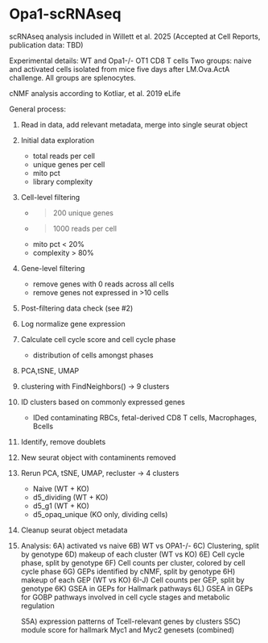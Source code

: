 # Opa1-scRNAseq
scRNAseq analysis included in Willett et al. 2025 (Accepted at Cell Reports, publication data: TBD)

Experimental details:
WT and Opa1-/- OT1 CD8 T cells
Two groups: naive and activated cells isolated from mice five days after LM.Ova.ActA challenge. All groups are splenocytes.

cNMF analysis according to Kotliar, et al. 2019 eLife

General process:
1) Read in data, add relevant metadata, merge into single seurat object
2) Initial data exploration
   - total reads per cell
   - unique genes per cell
   - mito pct
   - library complexity
3) Cell-level filtering
   - >200 unique genes
   - >1000 reads per cell
   - mito pct < 20%
   - complexity > 80%
4) Gene-level filtering
   - remove genes with 0 reads across all cells
   - remove genes not expressed in >10 cells
5) Post-filtering data check (see #2)
6) Log normalize gene expression
7) Calculate cell cycle score and cell cycle phase
   - distribution of cells amongst phases
8) PCA,tSNE, UMAP
9) clustering with FindNeighbors() -> 9 clusters
10) ID clusters based on commonly expressed genes
    - IDed contaminating RBCs, fetal-derived CD8 T cells, Macrophages, Bcells
11) Identify, remove doublets
12) New seurat object with contaminents removed
13) Rerun PCA, tSNE, UMAP, recluster -> 4 clusters
    - Naive (WT + KO)
    - d5_dividing (WT + KO)
    - d5_g1 (WT + KO)
    - d5_opaq_unique (KO only, dividing cells)
14) Cleanup seurat object metadata
15) Analysis:
    6A) activated vs naive
    6B) WT vs OPA1-/-
    6C) Clustering, split by genotype
    6D) makeup of each cluster (WT vs KO)
    6E) Cell cycle phase, split by genotype
    6F) Cell counts per cluster, colored by cell cycle phase
    6G) GEPs identified by cNMF, split by genotype
    6H) makeup of each GEP (WT vs KO)
    6I-J) Cell counts per GEP, split by genotype
    6K) GSEA in GEPs for Hallmark pathways
    6L) GSEA in GEPs for GOBP pathways involved in cell cycle stages and metabolic regulation

    S5A) expression patterns of Tcell-relevant genes by clusters
    S5C) module score for hallmark Myc1 and Myc2 genesets (combined)
    
    
    
